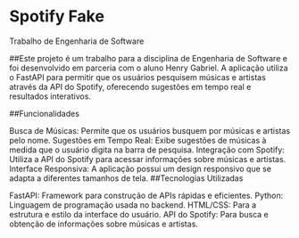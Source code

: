 # Spotify Fake
 Trabalho de Engenharia de Software

##Este projeto é um trabalho para a disciplina de Engenharia de Software e foi desenvolvido em parceria com o aluno Henry Gabriel. A aplicação utiliza o FastAPI para permitir que os usuários pesquisem músicas e artistas através da API do Spotify, oferecendo sugestões em tempo real e resultados interativos.


##Funcionalidades

Busca de Músicas: Permite que os usuários busquem por músicas e artistas pelo nome.
Sugestões em Tempo Real: Exibe sugestões de músicas à medida que o usuário digita na barra de pesquisa.
Integração com Spotify: Utiliza a API do Spotify para acessar informações sobre músicas e artistas.
Interface Responsiva: A aplicação possui um design responsivo que se adapta a diferentes tamanhos de tela.
##Tecnologias Utilizadas

FastAPI: Framework para construção de APIs rápidas e eficientes.
Python: Linguagem de programação usada no backend.
HTML/CSS: Para a estrutura e estilo da interface do usuário.
API do Spotify: Para busca e obtenção de informações sobre músicas e artistas.
